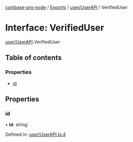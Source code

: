[coinbase-pro-node](../README.md) / [Exports](../modules.md) / [user/UserAPI](../modules/user_userapi.md) / VerifiedUser

# Interface: VerifiedUser

[user/UserAPI](../modules/user_userapi.md).VerifiedUser

## Table of contents

### Properties

- [id](user_userapi.verifieduser.md#id)

## Properties

### id

• **id**: *string*

Defined in: [user/UserAPI.ts:4](https://github.com/bennycode/coinbase-pro-node/blob/c3d8f7c/src/user/UserAPI.ts#L4)
